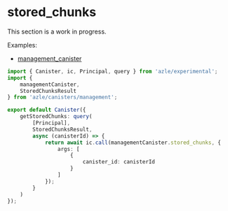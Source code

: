 # stored_chunks

This section is a work in progress.

Examples:

-   [management_canister](https://github.com/demergent-labs/azle/tree/main/examples/management_canister)

```typescript
import { Canister, ic, Principal, query } from 'azle/experimental';
import {
    managementCanister,
    StoredChunksResult
} from 'azle/canisters/management';

export default Canister({
    getStoredChunks: query(
        [Principal],
        StoredChunksResult,
        async (canisterId) => {
            return await ic.call(managementCanister.stored_chunks, {
                args: [
                    {
                        canister_id: canisterId
                    }
                ]
            });
        }
    )
});
```
